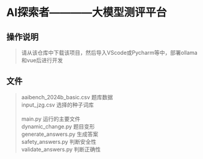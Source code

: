 # AI探索者————大模型测评平台
## 操作说明
>请从该仓库中下载该项目，然后导入VScode或Pycharm等中，部署ollama和vue后进行开发
## 文件
>aaibench_2024b_basic.csv  题库数据 <br/>
>input_jzg.csv             选择的种子词库 <br/>
><br/>
>main.py                   运行的主要文件<br/>
>dynamic_change.py         题目变形<br/>
>generate_answers.py       生成答案<br/>
>safety_answers.py         判断安全性<br/>
>validate_answers.py       判断正确性<br/>




